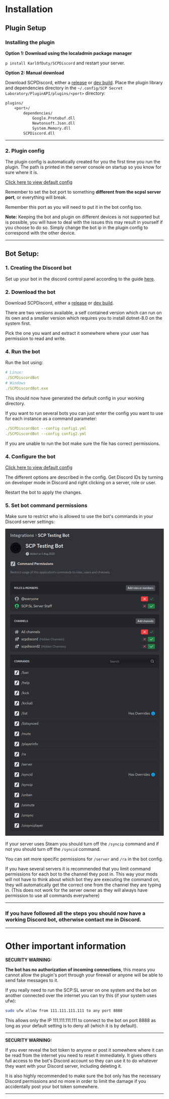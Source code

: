 # Installation

## Plugin Setup

### Installing the plugin

**Option 1: Download using the localadmin package manager**

`p install KarlOfDuty/SCPDiscord` and restart your server.

**Option 2: Manual download**

Download SCPDiscord, either a [release](https://github.com/KarlOfDuty/SCPDiscord/releases) or [dev build](https://jenkins.karlofduty.com/blue/organizations/jenkins/CI%2FSCPDiscord/activity/).
Place the plugin library and dependencies directory in the `~/.config/SCP Secret Laboratory/PluginAPI/plugins/<port>` directory:
```
plugins/
    <port>/
        dependencies/
            Google.Protobuf.dll
            Newtonsoft.Json.dll
            System.Memory.dll
        SCPDiscord.dll
```

----

### 2. Plugin config

The plugin config is automatically created for you the first time you run the plugin. The path is printed in the server console on startup so you know for sure where it is.

[Click here to view default config](https://github.com/KarlOfDuty/SCPDiscord/blob/master/SCPDiscordPlugin/config.yml)

Remember to set the bot port to something **different from the scpsl server port**, or everything will break.

Remember this port as you will need to put it in the bot config too.

**Note:** Keeping the bot and plugin on different devices is not supported but is possible, you will have to deal with the issues this may result in yourself if you choose to do so.
Simply change the bot ip in the plugin config to correspond with the other device.

----

## Bot Setup:

### 1. Creating the Discord bot

Set up your bot in the discord control panel according to the guide [here](CreateBot.md).

### 2. Download the bot

Download SCPDiscord, either a [release](https://github.com/KarlOfDuty/SCPDiscord/releases) or [dev build](https://jenkins.karlofduty.com/blue/organizations/jenkins/CI%2FSCPDiscord/activity/).

There are two versions available, a self contained version which can run on its own and a smaller version which requires you to install dotnet-8.0 on the system first.

Pick the one you want and extract it somewhere where your user has permission to read and write.

### 4. Run the bot
Run the bot using:
```yaml
# Linux:
./SCPDiscordBot
# Windows
./SCPDiscordBot.exe
```

This should now have generated the default config in your working directory.

If you want to run several bots you can just enter the config you want to use for each instance as a command parameter:
```yaml
./SCPDiscordBot --config config1.yml
./SCPDiscordBot --config config2.yml
```

If you are unable to run the bot make sure the file has correct permissions.

### 4. Configure the bot

[Click here to view default config](https://github.com/KarlOfDuty/SCPDiscord/blob/master/SCPDiscordBot/default_config.yml)

The different options are described in the config. Get Discord IDs by turning on developer mode in Discord and right clicking on a server, role or user.

Restart the bot to apply the changes.

### 5. Set bot command permissions

Make sure to restrict who is allowed to use the bot's commands in your Discord server settings:

![Image showing a Discord selection box](img/commandPermissions.png)

If your server uses Steam you should turn off the `/syncip` command and if not you should turn off the `/syncid` command.

You can set more specific permissions for `/server` and `/ra` in the bot config.

If you have several servers it is recommended that you limit command permissions for each bot to the channel they post in. 
This way your mods will not have to think about which bot they are executing the command on, they will automatically get the correct one from the channel they are typing in.
(This does not work for the server owner as they will always have permission to use all commands everywhere)

----

### If you have followed all the steps you should now have a working Discord bot, otherwise contact me in Discord.

----

# Other important information

**SECURITY WARNING:**

**The bot has no authorization of incoming connections**, this means you cannot allow the plugin's port through your firewall or anyone will be able to send fake messages to it.

If you really need to run the SCP:SL server on one system and the bot on another connected over the internet you can try this (if your system uses ufw):

```bash
sudo ufw allow from 111.111.111.111 to any port 8888
```

This allows only the IP 111.111.111.111 to connect to the bot on port 8888 as long as your default setting is to deny all (which it is by default).

----

**SECURITY WARNING:**

If you ever reveal the bot token to anyone or post it somewhere where it can be read from the internet you need to reset it immediately.
It gives others full access to the bot's Discord account so they can use it to do whatever they want with your Discord server, including deleting it.

It is also highly recommended to make sure the bot only has the necessary Discord permissions and no more in order to limit the damage if you accidentally post your bot token somewhere.

----
